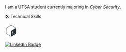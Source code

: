 I am a UTSA student currently majoring in *Cyber Security*.

:hammer_and_wrench: Technical Skills
<div>
  <img src="https://github.com/devicons/devicon/blob/master/icons/bash/bash-plain.svg" title="Bash" alt="bash" width="40" height="40"/>&nbsp;
</div>
<p> </p>
<div id="badges">
  <a href="https://www.linkedin.com/in/https://github.com/Ryan-Mettler1/">
    <img src="https://img.shields.io/badge/LinkedIn-blue?style=for-the-badge&logo=linkedin&logoColor=white" alt="LinkedIn Badge"/>
</div>
